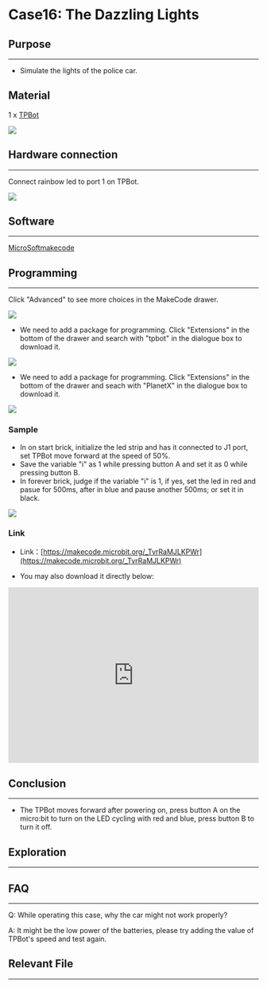 # Case16: The Dazzling Lights 

## Purpose
---
- Simulate the lights of the police car. 

## Material

1 x [TPBot](https://item.taobao.com/item.htm?spm=a1z10.5-c-s.w4002-18602834185.41.68d15ccfBFHNPy&id=618758535761)


![](./images/TPBot_tianpeng_case_01_01.png)


## Hardware connection
---
Connect rainbow led to port 1 on TPBot. 


![](./images/TPBot_tianpeng_case_16_03.png)




## Software
---

  [MicroSoftmakecode](https://makecode.microbit.org/#)


## Programming
---

  Click "Advanced" to see more choices in the MakeCode drawer. 

![](./images/TPBot_tianpeng_case_01_02.png)

- We need to add a package for programming. Click "Extensions" in the bottom of the drawer and search with "tpbot" in the dialogue box to download it.  

![](./images/TPBot_tianpeng_case_01_03.png)

- We need to add a package for programming. Click "Extensions" in the bottom of the drawer and seach with "PlanetX" in the dialogue box to download it.  

![](./images/TPBot_tianpeng_case_15_03.png)

### Sample

- In on start brick, initialize the led strip and has it connected to J1 port, set TPBot move forward at the speed of 50%. 
-  Save the variable "i" as 1 while pressing button A and set it as 0 while pressing button B. 
- In forever brick, judge if the variable "i" is 1, if yes, set the led in red and pasue for 500ms, after in blue and pause another 500ms; or set it in black. 


![](./images/TPBot_tianpeng_case_16_04.png)


### Link
- Link：[https://makecode.microbit.org/_TvrRaMJLKPWr](https://makecode.microbit.org/_TvrRaMJLKPWr)

- You may also download it directly below:

<div style="position:relative;height:0;padding-bottom:70%;overflow:hidden;"><iframe style="position:absolute;top:0;left:0;width:100%;height:100%;" src="https://makecode.microbit.org/#pub:_TvrRaMJLKPWr" frameborder="0" sandbox="allow-popups allow-forms allow-scripts allow-same-origin"></iframe></div>  

## Conclusion 
---

- The TPBot moves forward after powering on, press button A on the micro:bit to turn on the LED cycling with red and blue, press button B to turn it off. 

## Exploration
---


## FAQ
---

Q: While operating this case, why the car might not work properly?

A: It might be the low power of the batteries, please try adding the value of TPBot's speed and test again. 

## Relevant File
---

